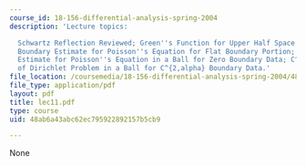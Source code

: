 ```yaml
---
course_id: 18-156-differential-analysis-spring-2004
description: 'Lecture topics:

  Schwartz Reflection Reviewed; Green''s Function for Upper Half Space Reviewed; C^{2,alpha}
  Boundary Estimate for Poisson''s Equation for Flat Boundary Portion; Global C^{2,alpha}
  Estimate for Poisson''s Equation in a Ball for Zero Boundary Data; C^{2,alpha} Regularity
  of Dirichlet Problem in a Ball for C^{2,alpha} Boundary Data.'
file_location: /coursemedia/18-156-differential-analysis-spring-2004/48ab6a43abc62ec795922892157b5cb9_lec11.pdf
file_type: application/pdf
layout: pdf
title: lec11.pdf
type: course
uid: 48ab6a43abc62ec795922892157b5cb9

---
```

None